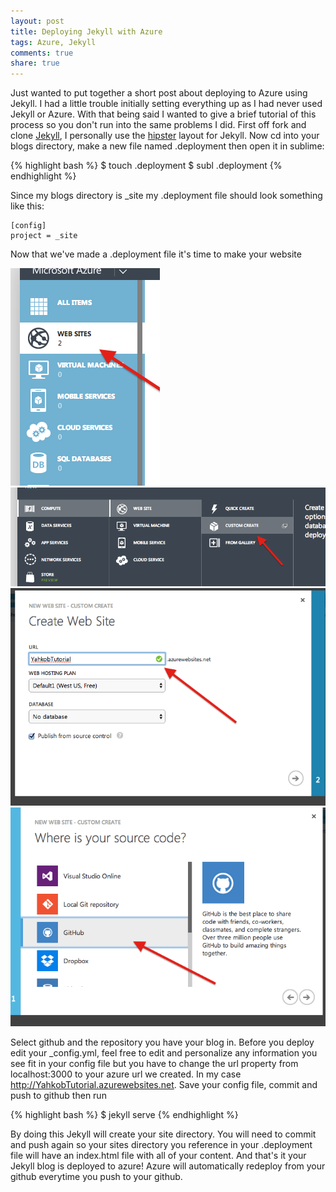 ```yaml
---
layout: post
title: Deploying Jekyll with Azure
tags: Azure, Jekyll
comments: true
share: true
---
```

Just wanted to put together a short post about deploying to Azure using Jekyll. I had a little trouble initially setting everything up as I had never used Jekyll or Azure. With that being said I wanted to give a brief tutorial of this process so you don't run into the same problems I did. First off fork and clone <a href="https://github.com/jekyll/jekyll">Jekyll</a>, I personally use the <a href="https://github.com/mmistakes/hpstr-jekyll-theme">hipster</a> layout for Jekyll. Now cd into your blogs directory, make a new file named .deployment then open it in sublime:

{% highlight bash %}
$ touch .deployment
$ subl .deployment
{% endhighlight %}

 Since my blogs directory is _site my .deployment file should look something like this:

    [config]
    project = _site

Now that we've made a .deployment file it's time to make your website

<img src='/images/azureweb.png'>
<img src='/images/customcreate.png'>
<img src='/images/git.png'>
<img src='/images/postsource.png'>



Select github and the repository you have your blog in. Before you deploy edit your _config.yml, feel free to edit and personalize any information you see fit in your config file but you have to change the url property from localhost:3000 to your azure url we created. In my case http://YahkobTutorial.azurewebsites.net. Save your config file, commit and push to github then run

{% highlight bash %}
$ jekyll serve
{% endhighlight %}


By doing this Jekyll will create your site directory. You will need to commit and push again so your sites directory you reference in your .deployment file will have an index.html file with all of your content. And that's it your Jekyll blog is deployed to azure! Azure will automatically redeploy from your github everytime you push to your github.
